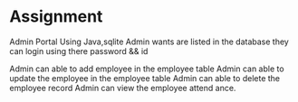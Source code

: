 # Assignment
Admin Portal Using Java,sqlite
Admin wants are listed in the database they can login using there password && id

Admin can able to add employee in the employee table
Admin can able to update the employee in the employee table
Admin can able to delete the employee record
Admin can view the employee attend
ance.
